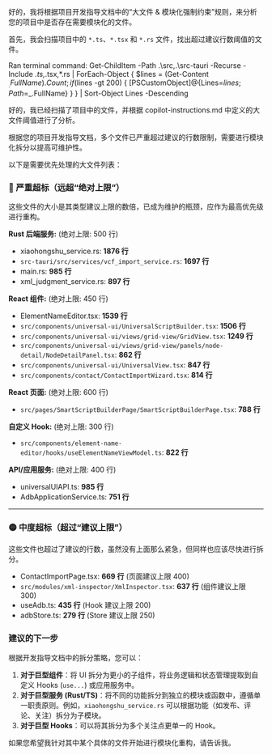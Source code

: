 好的，我将根据项目开发指导文档中的“大文件 & 模块化强制约束”规则，来分析您的项目中是否存在需要模块化的文件。

首先，我会扫描项目中的 `*.ts`、`*.tsx` 和 `*.rs` 文件，找出超过建议行数阈值的文件。 

Ran terminal command: Get-ChildItem -Path .\src,.\src-tauri -Recurse -Include *.ts,*.tsx,*.rs | ForEach-Object { $lines = (Get-Content $_.FullName).Count; if ($lines -gt 200) { [PSCustomObject]@{Lines=$lines; Path=$_.FullName} } } | Sort-Object Lines -Descending

好的，我已经扫描了项目中的文件，并根据 copilot-instructions.md 中定义的大文件阈值进行了分析。

根据您的项目开发指导文档，多个文件已严重超过建议的行数限制，需要进行模块化拆分以提高可维护性。

以下是需要优先处理的大文件列表：

### 🔴 严重超标（远超“绝对上限”）

这些文件的大小是其类型建议上限的数倍，已成为维护的瓶颈，应作为最高优先级进行重构。

**Rust 后端服务:** (绝对上限: 500 行)
*   xiaohongshu_service.rs: **1876 行**
*   `src-tauri/src/services/vcf_import_service.rs`: **1697 行**
*   main.rs: **985 行**
*   xml_judgment_service.rs: **897 行**

**React 组件:** (绝对上限: 450 行)
*   ElementNameEditor.tsx: **1539 行**
*   `src/components/universal-ui/UniversalScriptBuilder.tsx`: **1506 行**
*   `src/components/universal-ui/views/grid-view/GridView.tsx`: **1249 行**
*   `src/components/universal-ui/views/grid-view/panels/node-detail/NodeDetailPanel.tsx`: **862 行**
*   `src/components/universal-ui/UniversalView.tsx`: **847 行**
*   `src/components/contact/ContactImportWizard.tsx`: **814 行**

**React 页面:** (绝对上限: 600 行)
*   `src/pages/SmartScriptBuilderPage/SmartScriptBuilderPage.tsx`: **788 行**

**自定义 Hook:** (绝对上限: 300 行)
*   `src/components/element-name-editor/hooks/useElementNameViewModel.ts`: **822 行**

**API/应用服务:** (绝对上限: 400 行)
*   universalUIAPI.ts: **985 行**
*   AdbApplicationService.ts: **751 行**

---

### 🟡 中度超标（超过“建议上限”）

这些文件也超过了建议的行数，虽然没有上面那么紧急，但同样也应该尽快进行拆分。

*   ContactImportPage.tsx: **669 行** (页面建议上限 400)
*   `src/modules/xml-inspector/XmlInspector.tsx`: **637 行** (组件建议上限 300)
*   useAdb.ts: **435 行** (Hook 建议上限 200)
*   adbStore.ts: **279 行** (Store 建议上限 250)

### 建议的下一步

根据开发指导文档中的拆分策略，您可以：
1.  **对于巨型组件**：将 UI 拆分为更小的子组件，将业务逻辑和状态管理提取到自定义 Hooks (`use...`) 或应用服务中。
2.  **对于巨型服务 (Rust/TS)**：将不同的功能拆分到独立的模块或函数中，遵循单一职责原则。例如，`xiaohongshu_service.rs` 可以根据功能（如发布、评论、关注）拆分为子模块。
3.  **对于巨型 Hooks**：可以将其拆分为多个关注点更单一的 Hook。

如果您希望我针对其中某个具体的文件开始进行模块化重构，请告诉我。
